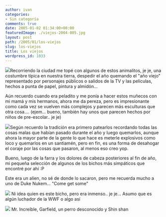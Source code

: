```yaml
---
author: ivan
categories:
- Sin categoría
comments: true
date: 2005-01-02 01:34:00+00:00
featuredImage: ./viejos-2004-005.jpg
layout: post
path: /2005/01/los-viejos
slug: los-viejos
title: Los viejos
wordpress_id: 1033
---
```


[![](https://photos1.blogger.com/img/39/1190/320/viejos%20-%202004%20005.jpg)](https://photos1.blogger.com/img/39/1190/640/viejos%20-%202004%20005.jpg)Recorriendo la ciudad me topé con algunos de estos animalitos, je je, una costumbre típica en nuestra tierra, despedir el año quemando el "año viejo" representado por personajes públicos o salidos de la TV y las películas, hechos a punta de papel, pintura y almidón...

Aún recuerdo cuando era peladito y me ponía a hacer estos muñecos con mi mamá y mis hermanos, ahora me da pereza, pero es impresionante como cada vez se vuelven más complejos y parecen más esculturas que otra cosa.... (ejem... bueno, también hay unos que parecen hechos por niños de pre-escolar.. je je)

[![](https://photos1.blogger.com/img/39/1190/320/viejos%20-%202004%20008.jpg)](https://photos1.blogger.com/img/39/1190/640/viejos%20-%202004%20008.jpg)Según recuerdo la tradición era primero patearlos recordando todas las cosas malas que habían pasado durante el año y luego quemarlos, aunque ahora la mayor parte de la gente lo que hace es meterle explosivos como loco y quemarlos en un santiamén, pero en fin, es una forma de desahogar el coraje por las cosas que pasaron, al menos eso creo yop.

Bueno, luego de la farra y los dolores de cabeza posteriores al fin de año, mi pequeña selección de algunos de los bichos más simpáticos que encontré por ahí :P

Este era un alien, no sé de donde lo sacaron, pero me recuerda mucho a uno de Duke Nukem... "Come get some"

[![](https://photos1.blogger.com/img/39/1190/320/viejos%20-%202004%20003.jpg)](https://photos1.blogger.com/img/39/1190/640/viejos%20-%202004%20003.jpg)
Ni idea quien es este bicho, pero era inmenso.. je je... Asumo que es algún luchador de la WWF o algo así

[![](https://photos1.blogger.com/img/39/1190/320/viejos%20-%202004%20009.jpg)](https://photos1.blogger.com/img/39/1190/640/viejos%20-%202004%20009.jpg)
Mr. Increíble, Garfield, un perro desconocido y Shin shan
